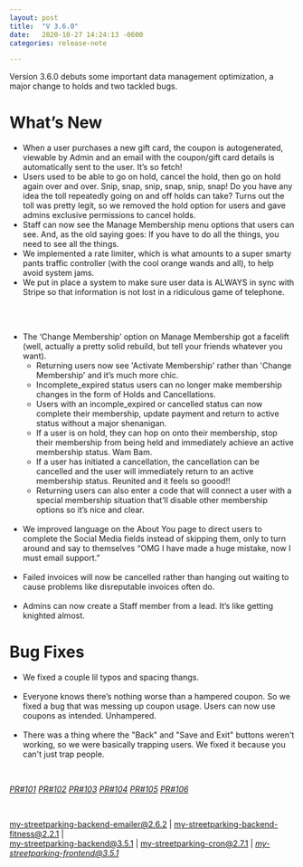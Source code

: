 ```yaml
---
layout: post
title:  "V 3.6.0"
date:   2020-10-27 14:24:13 -0600
categories: release-note

---
```

Version 3.6.0  debuts some important data management optimization, a major change to holds and two tackled bugs.


# What’s New
- When a user purchases a new gift card, the coupon is autogenerated, viewable by Admin and an email with the coupon/gift card details is automatically sent to the user. It’s so fetch!
- Users used to be able to go on hold, cancel the hold, then go on hold again over and over. Snip, snap, snip, snap, snip, snap! Do you have any idea the toll repeatedly going on and off holds can take? Turns out the toll was pretty legit, so we removed the hold option for users and gave admins exclusive permissions to cancel holds.
- Staff can now see the Manage Membership menu options that users can see. And, as the old saying goes: If you have to do all the things, you need to see all the things. 
- We implemented a rate limiter, which is what amounts to a super smarty pants traffic controller (with the cool orange wands and all), to help avoid system jams. 
- We put in place a system to make sure user data is ALWAYS in sync with Stripe so that information is not lost in a ridiculous game of telephone. 

<br/><br/>

- The ‘Change Membership’ option on Manage Membership got a facelift (well, actually a pretty solid rebuild, but tell your friends whatever you want). 
    - Returning users now see 'Activate Membership' rather than 'Change Membership' and it’s much more chic.
    - Incomplete_expired status users can no longer make membership changes in the form of Holds and Cancellations. 
    - Users with an incomple_expired or cancelled status can now complete their membership, update payment and return to active status without a major shenanigan.  
    - If a user is on hold, they can hop on onto their membership, stop their membership from being held and immediately achieve an active membership status. Wam Bam. 
    - If a user has initiated a cancellation, the cancellation can be cancelled and the user will immediately return to an active membership status. Reunited and it feels so goood!!
    - Returning users can also enter a code that will connect a user with a special membership situation that’ll disable other membership options so it’s nice and clear. 
<br/><br/>
- We improved language on the About You page to direct users to complete the Social Media fields instead of skipping them, only to turn around and say to themselves “OMG I have made a huge mistake, now I must email support.”
<br/><br/>
- Failed invoices will now be cancelled rather than hanging out waiting to cause problems like disreputable invoices often do. 
<br/><br/>
- Admins can now create a Staff member from a lead. It’s like getting knighted almost.  


 

# Bug Fixes
- We fixed a couple lil typos and spacing thangs.
<br/><br/>
- Everyone knows there’s nothing worse than a hampered coupon. So we fixed a bug that was messing up coupon usage. Users can now use coupons as intended. Unhampered. 
<br/><br/>
- There was a thing where the "Back" and "Save and Exit" buttons weren't working, so we were basically trapping users. We fixed it because you can't just trap people. 


<br/>


*[PR#101](https://github.com/streetparking/my-streetparking/pull/101)* *[PR#102](https://github.com/streetparking/my-streetparking/pull/102)* *[PR#103](https://github.com/streetparking/my-streetparking/pull/103)* *[PR#104](https://github.com/streetparking/my-streetparking/pull/104)* *[PR#105](https://github.com/streetparking/my-streetparking/pull/105)* *[PR#106](https://github.com/streetparking/my-streetparking/pull/106)* 

<br/>

my-streetparking-backend-emailer@2.6.2 \| my-streetparking-backend-fitness@2.2.1 \| <br/> [my-streetparking-backend@3.5.1](https://github.com/streetparking/my-streetparking/blob/development/packages/my-streetparking-backend/CHANGELOG.md) \| my-streetparking-cron@2.7.1 \| *[my-streetparking-frontend@3.5.1](https://github.com/streetparking/my-streetparking/blob/development/packages/my-streetparking-frontend/CHANGELOG.md)* 



 
 
 